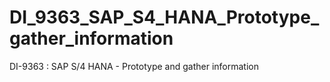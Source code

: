 # DI_9363_SAP_S4_HANA_Prototype_gather_information
DI-9363 : SAP S/4 HANA - Prototype and gather information
